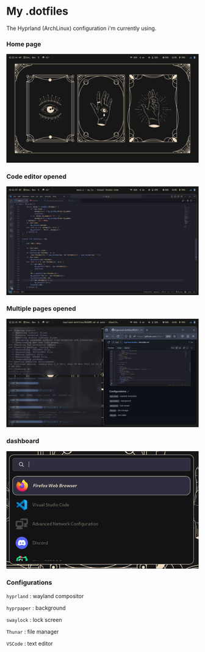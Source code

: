 # My .dotfiles

The Hyprland (ArchLinux) configuration i'm currently using.

### Home page

![image](home.png)

### Code editor opened

![image](code.png)

### Multiple pages opened

![image](multiple.png)

### dashboard

![image](app-manager.png)

### Configurations

```hyprland``` : wayland compositor

```hyprpaper``` : background 

```swaylock``` : lock screen

```Thunar``` : file manager

```VSCode``` : text editor

